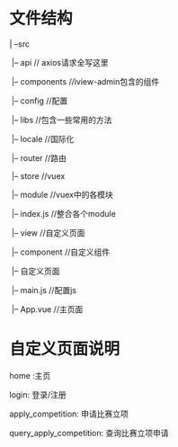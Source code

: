 # 文件结构

| –src

​		|– api	// axios请求全写这里

​		|– components	//iview-admin包含的组件

​		|– config  //配置

​		|– libs  //包含一些常用的方法

​		|– locale	//国际化

​		|– router	//路由

​		|– store	//vuex

​				|– module   //vuex中的各模块

​				|– index.js   //整合各个module

​		|– view	//自定义页面

​				|– component  //自定义组件

​				|– 自定义页面

​		|– main.js  //配置js

​		|– App.vue	//主页面

# 自定义页面说明

home :主页

login: 登录/注册

apply_competition: 申请比赛立项

query_apply_competition: 查询比赛立项申请


